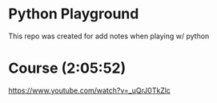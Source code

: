 # Python Playground
This repo was created for add notes when playing w/ python

# Course (2:05:52)
https://www.youtube.com/watch?v=_uQrJ0TkZlc
